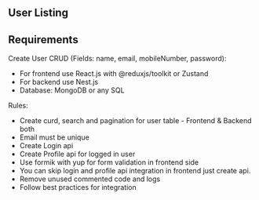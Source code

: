 ## User Listing

## Requirements

Create User CRUD (Fields: name, email, mobileNumber, password):

- For frontend use React.js with @reduxjs/toolkit or Zustand
- For backend use Nest.js
- Database: MongoDB or any SQL

Rules:

- Create curd, search and pagination for user table - Frontend & Backend both
- Email must be unique
- Create Login api
- Create Profile api for logged in user
- Use formik with yup for form validation in frontend side
- You can skip login and profile api integration in frontend just create api.
- Remove unused commented code and logs
- Follow best practices for integration
